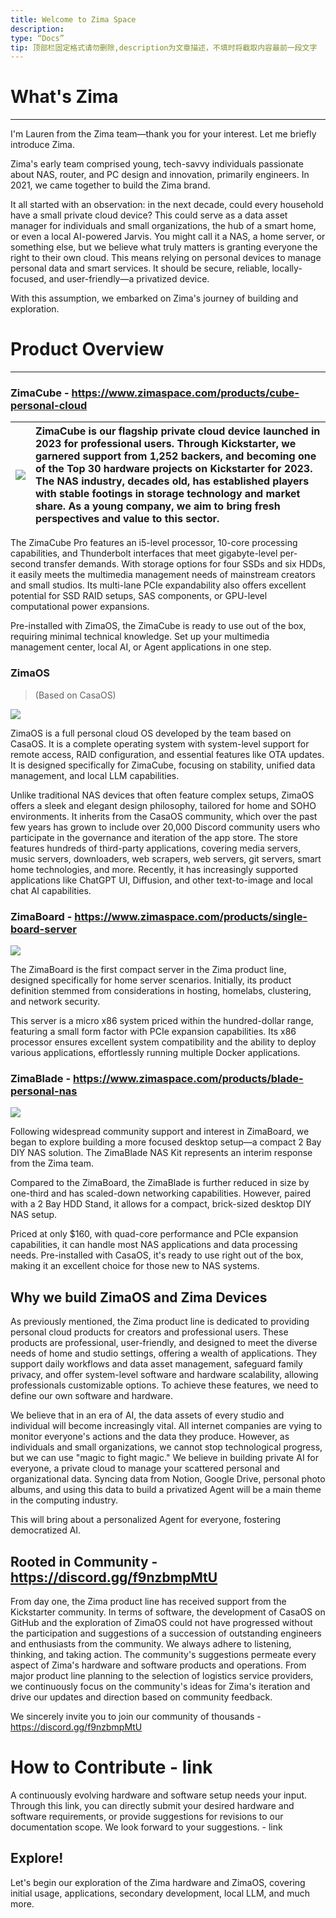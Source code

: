 ```yaml
---
title: Welcome to Zima Space
description:
type: “Docs”
tip: 顶部栏固定格式请勿删除,description为文章描述，不填时将截取内容最前一段文字
---
```

# What's Zima
-----------

I'm Lauren from the Zima team—thank you for your interest. Let me briefly introduce Zima.

  

Zima's early team comprised young, tech-savvy individuals passionate about NAS, router, and PC design and innovation, primarily engineers. In 2021, we came together to build the Zima brand.

  

It all started with an observation: in the next decade, could every household have a small private cloud device? This could serve as a data asset manager for individuals and small organizations, the hub of a smart home, or even a local AI-powered Jarvis. You might call it a NAS, a home server, or something else, but we believe what truly matters is granting everyone the right to their own cloud. This means relying on personal devices to manage personal data and smart services. It should be secure, reliable, locally-focused, and user-friendly—a privatized device.

  

With this assumption, we embarked on Zima's journey of building and exploration.

  

# Product Overview
----------------

### ZimaCube - https://www.zimaspace.com/products/cube-personal-cloud

| <center>![](https://manage.icewhale.io/api/static/docs/1726730281869_copyImage.png) </center>| ZimaCube is our flagship private cloud device launched in 2023 for professional users. Through Kickstarter, we garnered support from 1,252 backers, and becoming one of the Top 30 hardware projects on Kickstarter for 2023.<br>The NAS industry, decades old, has established players with stable footings in storage technology and market share. As a young company, we aim to bring fresh perspectives and value to this sector.|
|:---------------------------------------: | :---------------------------------------|




  

  

  

The ZimaCube Pro features an i5-level processor, 10-core processing capabilities, and Thunderbolt interfaces that meet gigabyte-level per-second transfer demands. With storage options for four SSDs and six HDDs, it easily meets the multimedia management needs of mainstream creators and small studios. Its multi-lane PCIe expandability also offers excellent potential for SSD RAID setups, SAS components, or GPU-level computational power expansions.

  

Pre-installed with ZimaOS, the ZimaCube is ready to use out of the box, requiring minimal technical knowledge. Set up your multimedia management center, local AI, or Agent applications in one step.

  

### ZimaOS

> (Based on CasaOS)

![](https://manage.icewhale.io/api/static/docs/1726730282538_copyImage.png)

  

ZimaOS is a full personal cloud OS developed by the team based on CasaOS. It is a complete operating system with system-level support for remote access, RAID configuration, and essential features like OTA updates. It is designed specifically for ZimaCube, focusing on stability, unified data management, and local LLM capabilities.

  

Unlike traditional NAS devices that often feature complex setups, ZimaOS offers a sleek and elegant design philosophy, tailored for home and SOHO environments. It inherits from the CasaOS community, which over the past few years has grown to include over 20,000 Discord community users who participate in the governance and iteration of the app store. The store features hundreds of third-party applications, covering media servers, music servers, downloaders, web scrapers, web servers, git servers, smart home technologies, and more. Recently, it has increasingly supported applications like ChatGPT UI, Diffusion, and other text-to-image and local chat AI capabilities.

  

  

### ZimaBoard - https://www.zimaspace.com/products/single-board-server

![](https://manage.icewhale.io/api/static/docs/1726730283238_copyImage.jpeg)

The ZimaBoard is the first compact server in the Zima product line, designed specifically for home server scenarios. Initially, its product definition stemmed from considerations in hosting, homelabs, clustering, and network security.

  

This server is a micro x86 system priced within the hundred-dollar range, featuring a small form factor with PCIe expansion capabilities. Its x86 processor ensures excellent system compatibility and the ability to deploy various applications, effortlessly running multiple Docker applications.

  

  

### ZimaBlade - https://www.zimaspace.com/products/blade-personal-nas

![](https://manage.icewhale.io/api/static/docs/1726730283931_copyImage.jpeg)

Following widespread community support and interest in ZimaBoard, we began to explore building a more focused desktop setup—a compact 2 Bay DIY NAS solution. The ZimaBlade NAS Kit represents an interim response from the Zima team.

  

Compared to the ZimaBoard, the ZimaBlade is further reduced in size by one-third and has scaled-down networking capabilities. However, paired with a 2 Bay HDD Stand, it allows for a compact, brick-sized desktop DIY NAS setup.

  

Priced at only $160, with quad-core performance and PCIe expansion capabilities, it can handle most NAS applications and data processing needs. Pre-installed with CasaOS, it's ready to use right out of the box, making it an excellent choice for those new to NAS systems.

  

Why we build ZimaOS and Zima Devices
------------------------------------

As previously mentioned, the Zima product line is dedicated to providing personal cloud products for creators and professional users. These products are professional, user-friendly, and designed to meet the diverse needs of home and studio settings, offering a wealth of applications. They support daily workflows and data asset management, safeguard family privacy, and offer system-level software and hardware scalability, allowing professionals customizable options. To achieve these features, we need to define our own software and hardware.

  

We believe that in an era of AI, the data assets of every studio and individual will become increasingly vital. All internet companies are vying to monitor everyone's actions and the data they produce. However, as individuals and small organizations, we cannot stop technological progress, but we can use "magic to fight magic." We believe in building private AI for everyone, a private cloud to manage your scattered personal and organizational data. Syncing data from Notion, Google Drive, personal photo albums, and using this data to build a privatized Agent will be a main theme in the computing industry.

  

This will bring about a personalized Agent for everyone, fostering democratized AI.

  

Rooted in Community - https://discord.gg/f9nzbmpMtU
---------------------------------------------------

From day one, the Zima product line has received support from the Kickstarter community. In terms of software, the development of CasaOS on GitHub and the exploration of ZimaOS could not have progressed without the participation and suggestions of a succession of outstanding engineers and enthusiasts from the community. We always adhere to listening, thinking, and taking action. The community's suggestions permeate every aspect of Zima's hardware and software products and operations. From major product line planning to the selection of logistics service providers, we continuously focus on the community's ideas for Zima's iteration and drive our updates and direction based on community feedback.

  

We sincerely invite you to join our community of thousands - https://discord.gg/f9nzbmpMtU

  

How to Contribute - link
========================

A continuously evolving hardware and software setup needs your input. Through this link, you can directly submit your desired hardware and software requirements, or provide suggestions for revisions to our documentation scope. We look forward to your suggestions. - link

  

Explore!
--------

Let's begin our exploration of the Zima hardware and ZimaOS, covering initial usage, applications, secondary development, local LLM, and much more.